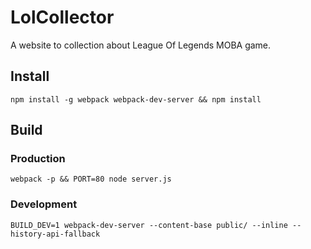 # LolCollector
A website to collection about League Of Legends MOBA game.

## Install

`npm install -g webpack webpack-dev-server && npm install`

## Build

### Production

`webpack -p && PORT=80 node server.js`

### Development

`BUILD_DEV=1 webpack-dev-server --content-base public/ --inline --history-api-fallback`
